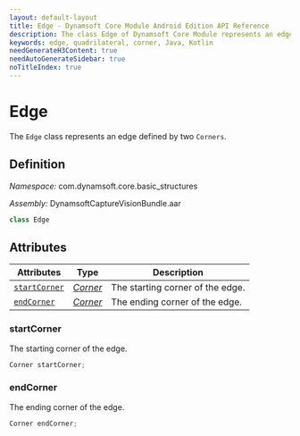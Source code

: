 ```yaml
---
layout: default-layout
title: Edge - Dynamsoft Core Module Android Edition API Reference
description: The class Edge of Dynamsoft Core Module represents an edge of candidate quadrilaterals, which consists of two corners.
keywords: edge, quadrilateral, corner, Java, Kotlin
needGenerateH3Content: true
needAutoGenerateSidebar: true
noTitleIndex: true
---
```


# Edge

The `Edge` class represents an edge defined by two `Corners`.

## Definition

*Namespace:* com.dynamsoft.core.basic_structures

*Assembly:* DynamsoftCaptureVisionBundle.aar

```java
class Edge
```

## Attributes

| Attributes | Type | Description |
| ---------- | ---- | ----------- |
| [`startCorner`](#startcorner) | *[Corner](corner.md)* | The starting corner of the edge. |
| [`endCorner`](#endcorner) | *[Corner](corner.md)* | The ending corner of the edge. |

### startCorner

The starting corner of the edge.

```java
Corner startCorner;
```

### endCorner

The ending corner of the edge.

```java
Corner endCorner;
```
